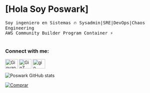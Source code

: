 # [Hola Soy Poswark]
<samp>
    Soy ingeniero en Sistemas  🔥 Sysadmin|SRE|DevOps|Chaos Engineering
    <br>
    AWS Community Builder Program Container ⚡
     <br>

</samp>
<br>

<h3 align="left">Connect with me:</h3>
<p align="left">

<a href="https://www.linkedin.com/in/giovannyorjuel2" target="blank"><img align="center" src="https://raw.githubusercontent.com/rahuldkjain/github-profile-readme-generator/master/src/images/icons/Social/linked-in-alt.svg" alt="Giovanny" height="30" width="40" /></a>
<a href="https://www.instagram.com/giovannyorjuel2/?hl=es" target="blank"><img align="center" src="https://raw.githubusercontent.com/rahuldkjain/github-profile-readme-generator/master/src/images/icons/Social/instagram.svg" alt="Gio7" height="30" width="40" /></a>
<a href="https://www.youtube.com/" target="blank"><img align="center" src="https://raw.githubusercontent.com/rahuldkjain/github-profile-readme-generator/master/src/images/icons/Social/youtube.svg" alt="gio" height="30" width="40" /></a>
</p>


![Poswark GitHub stats](https://github-readme-stats.vercel.app/api?username=poswark&show_icons=true&theme=vue)
<br>

[![Comprar](https://www.buymeacoffee.com/assets/img/custom_images/orange_img.png)]([https://www.buymeacoffee.com/poswark])

